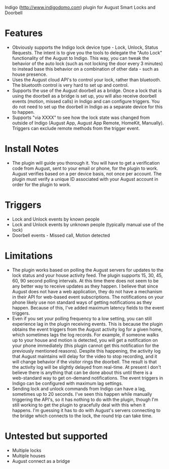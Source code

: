 Indigo (http://www.indigodomo.com) plugin for August Smart Locks and Doorbell

# Features #
* Obviously supports the Indigo lock device type - Lock, Unlock, Status Requests.  The intent is to give you the tools to delegate the "Auto Lock" functionality of the August to Indigo.  This way, you can tweak the behavior of the auto lock (such as not locking the door every 3 minutes) to instead base this behavior on a combination of other data - such as house presence.
* Uses the August cloud API's to control your lock, rather than bluetooth.  The bluetooth control is very hard to set up and control.
* Supports the use of the August doorbell as a bridge.  Once a lock that is using the doorbell as a bridge is set up, you will also receive doorbell events (motion, missed calls) in Indigo and can configure triggers.  You do not need to set up the doorbell in Indigo as a separate device for this to happen.
* Supports "via XXXX" to see how the lock state was changed from outside of Indigo (August App, August App Remote, HomeKit, Manually).  Triggers can exclude remote methods from the trigger event.

# Install Notes #
* The plugin will guide you thorough it.  You will have to get a verification code from August, sent to your email or phone, for the plugin to work.  August verifies based on a per device basis, not once per account.  The plugin must verify a unique ID associated with your August account in order for the plugin to work.

# Triggers #
* Lock and Unlock events by known people
* Lock and Unlock events by unknown people (typically manual use of the lock)
* Doorbell events - Missed call, Motion detected

# Limitations #
* The plugin works based on polling the August servers for updates to the lock status and your house activity feed.  The plugin supports 15, 30, 45, 60, 90 second polling intervals.  At this time there does not seem to be any better way to receive updates as they happen.  I believe that since August does not have a web application, they do not have a mechanism in their API for web-based event subscriptions.  The notifications on your phone likely use non standard ways of getting notifications as they happen.  Because of this, I've added maximum latency fields to the event triggers.
* Even if you set your polling frequency to a low setting, you can still experience lag in the plugin receiving events.  This is because the plugin obtains the event triggers from the August activity log for a given home, which sometimes lags the log records.  For example, if someone walks up to your house and motion is detected, you will get a notification on your phone immediately (this plugin cannot get this notification for the previously mentioned reasons).  Despite this happening, the activity log that August maintains will delay for the video to stop recording, and it will change behavior if the visitor rings the doorbell.  The result is that the activity log will be slightly delayed from real-time.  At present I don't believe there is anything that can be done about this until there is a web-standard way to get on-demand notifications.  The event triggers in Indigo can be configured with maximum lag settings.
* Sending lock and unlock commands from Indigo can have a lag, sometimes up to 20 seconds.  I've seen this happen while manually triggering the API's, so it has nothing to do with the plugin, though I'm still working to get the plugin to gracefully deal with this when it happens.  I'm guessing it has to do with August's servers connecting to the bridge which connects to the lock, the round trip can take time.

# Untested but supported #
* Multiple locks
* Multiple houses
* August connect as a bridge
